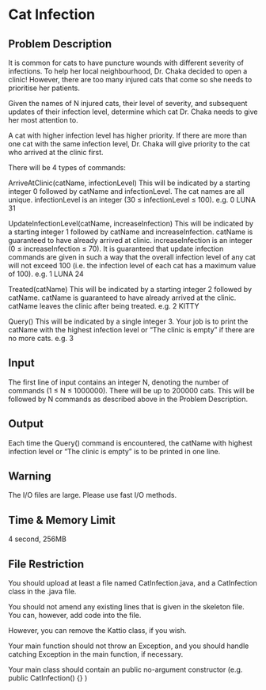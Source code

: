 # Cat Infection

## Problem Description

It is common for cats to have puncture wounds with different severity of infections. To help her local neighbourhood, Dr. Chaka decided to open a clinic! However, there are too many injured cats that come so she needs to prioritise her patients.

Given the names of N injured cats, their level of severity, and subsequent updates of their infection level, determine which cat Dr. Chaka needs to give her most attention to.

A cat with higher infection level has higher priority. If there are more than one cat with the same infection level, Dr. Chaka will give priority to the cat who arrived at the clinic first.

There will be 4 types of commands:

ArriveAtClinic(catName, infectionLevel)
This will be indicated by a starting integer 0 followed by catName and infectionLevel.
The cat names are all unique.
infectionLevel is an integer (30 ≤ infectionLevel ≤ 100).
 e.g. 0 LUNA 31

UpdateInfectionLevel(catName, increaseInfection)
This will be indicated by a starting integer 1 followed by catName and increaseInfection.
catName is guaranteed to have already arrived at clinic.
increaseInfection is an integer (0 ≤ increaseInfection ≤ 70).
It is guaranteed that update infection commands are given in such a way that the overall infection level of any cat will not exceed 100 (i.e. the infection level of each cat has a maximum value of 100).
e.g. 1 LUNA 24

Treated(catName)
This will be indicated by a starting integer 2 followed by catName.
catName is guaranteed to have already arrived at the clinic.
catName leaves the clinic after being treated.
e.g. 2 KITTY

Query()
This will be indicated by a single integer 3.
Your job is to print the catName with the highest infection level or “The clinic is empty” if there are no more cats.
e.g. 3

## Input

The first line of input contains an integer N, denoting the number of commands (1 ≤ N ≤ 1000000). There will be up to 200000 cats. This will be followed by N commands as described above in the Problem Description.

## Output

Each time the Query() command is encountered, the catName with highest infection level or “The clinic is empty” is to be printed in one line.


## Warning

The I/O files are large. Please use fast I/O methods.

## Time & Memory Limit

4 second, 256MB

## File Restriction

You should upload at least a file named CatInfection.java, and a CatInfection class in the .java file.

You should not amend any existing lines that is given in the skeleton file. You can, however, add code into the file.

However, you can remove the Kattio class, if you wish.

Your main function should not throw an Exception, and you should handle catching Exception in the main function, if necessary.

Your main class should contain an public no-argument constructor (e.g. public CatInfection() {} )
